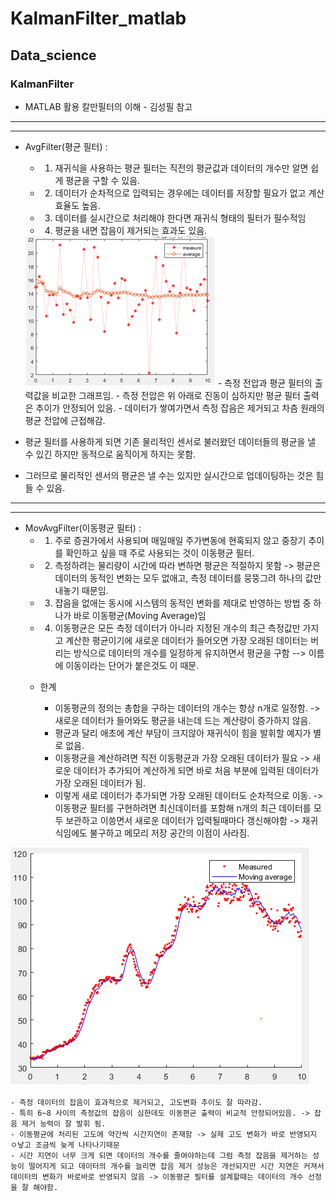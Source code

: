 # KalmanFilter_matlab
## Data_science

### KalmanFilter
 * MATLAB 활용 칼만필터의 이해 - 김성필 참고

* * * * * * * * * * * * * * * * * * * * * * * * * * * * * * * * * * * * * * * * * * * * * * * * * * * * * * * * * * * * * * * *
* * * * * * * * * * * * * * * * * * * * * * * * * * * * * * * * * * * * * * * * * * * * * * * * * * * * * * * * * * * * * * * *

+ AvgFilter(평균 필터) : 
    * 1. 재귀식을 사용하는 평균 필터는 직전의 평균값과 데이터의 개수만 알면 쉽게 평균을 구할 수 있음.
    * 2. 데이터가 순차적으로 입력되는 경우에는 데이터를 저장할 필요가 없고 계산 효율도 높음.
    * 3. 데이터를 실시간으로 처리해야 한다면 재귀식 형태의 필터가 필수적임
    * 4. 평균을 내면 잡음이 제거되는 효과도 있음.  

  <img src ="/Images/AvgFilter/AvgFilter_.png">
    - 측정 전압과 평균 필터의 출력값을 비교한 그래프임.
    - 측정 전압은 위 아래로 진동이 심하지만 평균 필터 출력은 추이가 안정되어 있음.
    - 데이터가 쌓여가면서 측정 잡음은 제거되고 차츰 원래의 평균 전압에 근접해감.

+ 평균 필터를 사용하게 되면 기존 물리적인 센서로 불러왔던 데이터들의 평균을 낼 수 있긴 하지만 동적으로 움직이게 하지는 못함.   
+ 그러므로 물리적인 센서의 평균은 낼 수는 있지만 실시간으로 업데이팅하는 것은 힘들 수 있음.



* * * * * * * * * * * * * * * * * * * * * * * * * * * * * * * * * * * * * * * * * * * * * * * * * * * * * * * * * * * * * * * *
* * * * * * * * * * * * * * * * * * * * * * * * * * * * * * * * * * * * * * * * * * * * * * * * * * * * * * * * * * * * * * * *

+ MovAvgFilter(이동평균 필터) : 
    * 1. 주로 증권가에서 사용되며 매일매일 주가변동에 현혹되지 않고 중장기 추이를 확인하고 싶을 때 주로 사용되는 것이 이동평균 필터.
    * 2. 측정하려는 물리량이 시간에 따라 변하면 평균은 적절하지 못함 -> 평균은 데이터의 동적인 변화는 모두 없애고, 측정 데이터를 뭉뚱그려 하나의 값만 내놓기 때문임.
    * 3. 잡음을 없애는 동시에 시스템의 동적인 변화를 제대로 반영하는 방법 중 하나가 바로 이동평균(Moving Average)임
    * 4. 이동평균은 모든 측정 데이터가 아니라 지정된 개수의 최근 측정값만 가지고 계산한 평균이기에 새로운 데이터가 들어오면 가장 오래된 데이터는 버리는 방식으로 데이터의 개수를 일정하게 유지하면서 평균을 구함 --> 이름에 이동이라는 단어가 붙은것도 이 때문.

    * 한계
        - 이동평균의 정의는 총합을 구하는 데이터의 개수는 항상 n개로 일정함. -> 새로운 데이터가 들어와도 평균을 내는데 드는 계산량이 증가하지 않음.
        - 평균과 달리 애초에 계산 부담이 크지않아 재귀식이 힘을 발휘할 예지가 별로 없음.
        - 이동평균을 계산하려면 직전 이동평균과 가장 오래된 데이터가 필요 -> 새로운 데이터가 추가되어 계산하게 되면 바로 처음 부분에 입력된 데이터가 가장 오래된 데이터가 됨.
        - 이렇게 새로 데이터가 추가되면 가장 오래된 데이터도 순차적으로 이동. -> 이동평균 필터를 구현하려면 최신데이터를 포함해 n개의 최근 데이터를 모두 보관하고 이씅면서 새로운 데이터가 입력될때마다 갱신해야함 -> 재귀식임에도 불구하고 메모리 저장 공간의 이점이 사라짐.

<img src ="/Images/MovAvgFilter/MovAvgFilter_.png">

    - 측정 데이터의 잡음이 효과적으로 제거되고, 고도변화 추이도 잘 따라감.
    - 특히 6~8 사이의 측정값의 잡음이 심한데도 이동편균 출력이 비교적 안정되어있음. -> 잡음 제거 능력이 잘 발휘 됨.
    - 이동평균에 처리된 고도에 약간씩 시간지연이 존재함 -> 실제 고도 변화가 바로 반영되지 ㅇ낳고 조금씩 늦게 나타나기때문
    - 시간 지연이 너무 크게 되면 데이터의 개수를 줄여야하는데 그럼 측정 잡음을 제거하는 성능이 떨어지게 되고 데이터의 개수를 늘리면 잡음 제거 성능은 개선되지만 시간 지연은 커져서 데이터의 변화가 바로바로 반영되지 않음 -> 이동평균 필터를 설계할때는 데이터의 개수 선정을 잘 해야함.